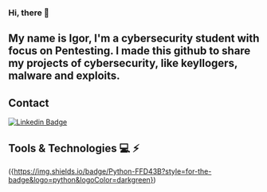 ### Hi, there 🖖
## My name is Igor, I'm a cybersecurity student with focus on Pentesting. I made this github to share my projects of cybersecurity, like keyllogers, malware and exploits. 

## Contact
[![Linkedin Badge](https://img.shields.io/badge/-LinkedIn-blue?style=flat-square&logo=Linkedin&logoColor=white&link=https://www.linkedin.com/in/vicente-igor/)](https://www.linkedin.com/vicente-igor/)


## Tools & Technologies 💻 ⚡
({https://img.shields.io/badge/Python-FFD43B?style=for-the-badge&logo=python&logoColor=darkgreen})



